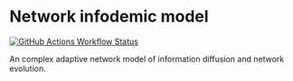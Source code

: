 # Network infodemic model
[![GitHub Actions Workflow Status](https://img.shields.io/github/actions/workflow/status/garland-culbreth/network-infodemic-model/.github%2Fworkflows%2Fpytest.yml?style=flat-square&logo=github&labelColor=%2332383f&color=%232da44e)
](https://github.com/garland-culbreth/network-infodemic-model/actions/workflows/pytest.yml)

An complex adaptive network model of information diffusion and network evolution.
